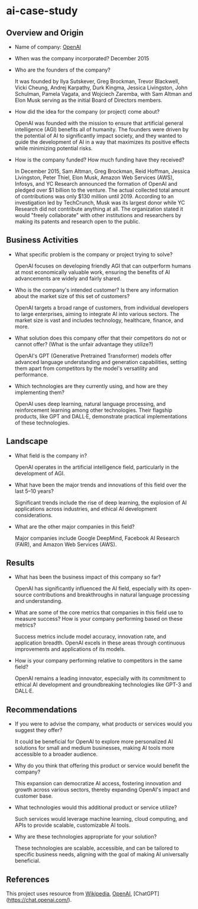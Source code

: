 # ai-case-study

## Overview and Origin
* Name of company: [OpenAI](https://openai.com/)

* When was the company incorporated? December 2015

* Who are the founders of the company?

  It was founded by Ilya Sutskever, Greg Brockman, Trevor Blackwell, Vicki Cheung, Andrej Karpathy, Durk Kingma, Jessica Livingston, John Schulman, Pamela Vagata, and Wojciech Zaremba, with Sam Altman and Elon Musk 
  serving as the initial Board of Directors members.
  
* How did the idea for the company (or project) come about?

  OpenAI was founded with the mission to ensure that artificial general intelligence (AGI) benefits all of humanity. The founders were driven by the potential of AI to significantly impact society, and they wanted to 
  guide the development of AI in a way that maximizes its positive effects while minimizing potential risks.

* How is the company funded? How much funding have they received?

  In December 2015, Sam Altman, Greg Brockman, Reid Hoffman, Jessica Livingston, Peter Thiel, Elon Musk, Amazon Web Services (AWS), Infosys, and YC Research announced the formation of OpenAI and pledged over $1 
  billion to the venture. The actual collected total amount of contributions was only $130 million until 2019. According to an investigation led by TechCrunch, Musk was its largest donor while YC Research did not 
  contribute anything at all. The organization stated it would "freely collaborate" with other institutions and researchers by making its patents and research open to the public.
  
## Business Activities
* What specific problem is the company or project trying to solve?

  OpenAI focuses on developing friendly AGI that can outperform humans at most economically valuable work, ensuring the benefits of AI advancements are widely and fairly shared.

* Who is the company's intended customer? Is there any information about the market size of this set of customers?

  OpenAI targets a broad range of customers, from individual developers to large enterprises, aiming to integrate AI into various sectors. The market size is vast and includes technology, healthcare, finance, and more.

* What solution does this company offer that their competitors do not or cannot offer? (What is the unfair advantage they utilize?)

  OpenAI's GPT (Generative Pretrained Transformer) models offer advanced language understanding and generation capabilities, setting them apart from competitors by the model's versatility and performance.

* Which technologies are they currently using, and how are they implementing them?

  OpenAI uses deep learning, natural language processing, and reinforcement learning among other technologies. Their flagship products, like GPT and DALL·E, demonstrate practical implementations of these technologies.

## Landscape
* What field is the company in?

  OpenAI operates in the artificial intelligence field, particularly in the development of AGI.

* What have been the major trends and innovations of this field over the last 5–10 years?

  Significant trends include the rise of deep learning, the explosion of AI applications across industries, and ethical AI development considerations.

* What are the other major companies in this field?

  Major companies include Google DeepMind, Facebook AI Research (FAIR), and Amazon Web Services (AWS).

## Results
* What has been the business impact of this company so far?

  OpenAI has significantly influenced the AI field, especially with its open-source contributions and breakthroughs in natural language processing and understanding.

* What are some of the core metrics that companies in this field use to measure success? How is your company performing based on these metrics?

  Success metrics include model accuracy, innovation rate, and application breadth. OpenAI excels in these areas through continuous improvements and applications of its models.

* How is your company performing relative to competitors in the same field?

  OpenAI remains a leading innovator, especially with its commitment to ethical AI development and groundbreaking technologies like GPT-3 and DALL·E.

## Recommendations
* If you were to advise the company, what products or services would you suggest they offer?

  It could be beneficial for OpenAI to explore more personalized AI solutions for small and medium businesses, making AI tools more accessible to a broader audience.

* Why do you think that offering this product or service would benefit the company?

  This expansion can democratize AI access, fostering innovation and growth across various sectors, thereby expanding OpenAI's impact and customer base.

* What technologies would this additional product or service utilize?

  Such services would leverage machine learning, cloud computing, and APIs to provide scalable, customizable AI tools.

* Why are these technologies appropriate for your solution?

  These technologies are scalable, accessible, and can be tailored to specific business needs, aligning with the goal of making AI universally beneficial.

## References
   This project uses resource from [Wikipedia](https://en.wikipedia.org/wiki/OpenAI#:~:text=It%20was%20founded%20by%20Ilya,initial%20Board%20of%20Directors%20members), [OpenAI](https://openai.com/), [ChatGPT]  
   (https://chat.openai.com/).
